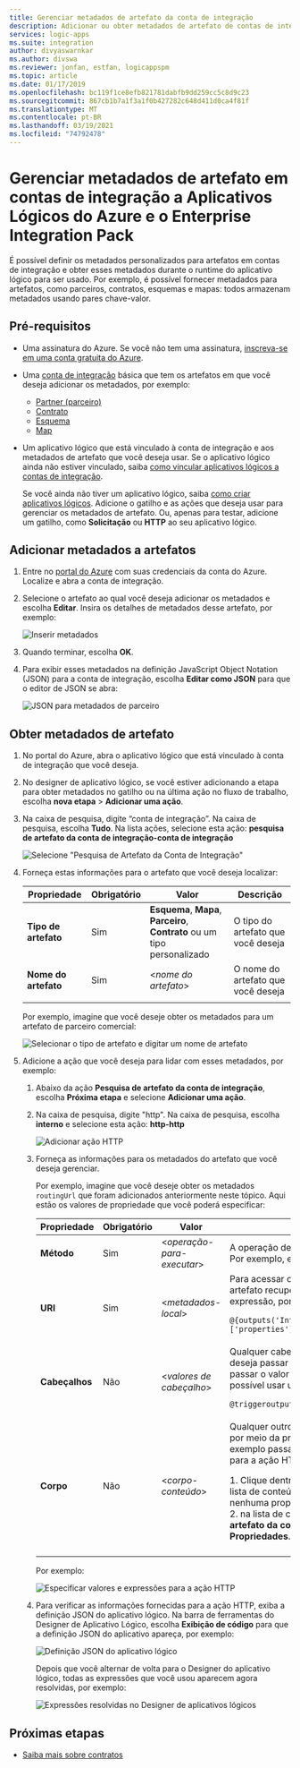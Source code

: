 ```yaml
---
title: Gerenciar metadados de artefato da conta de integração
description: Adicionar ou obter metadados de artefato de contas de integração nos Aplicativos Lógicos do Azure com o Enterprise Integration Pack
services: logic-apps
ms.suite: integration
author: divyaswarnkar
ms.author: divswa
ms.reviewer: jonfan, estfan, logicappspm
ms.topic: article
ms.date: 01/17/2019
ms.openlocfilehash: bc119f1ce8efb821781dabfb9dd259cc5c8d9c23
ms.sourcegitcommit: 867cb1b7a1f3a1f0b427282c648d411d0ca4f81f
ms.translationtype: MT
ms.contentlocale: pt-BR
ms.lasthandoff: 03/19/2021
ms.locfileid: "74792478"
---
```

# <a name="manage-artifact-metadata-in-integration-accounts-with-azure-logic-apps-and-enterprise-integration-pack"></a>Gerenciar metadados de artefato em contas de integração a Aplicativos Lógicos do Azure e o Enterprise Integration Pack

É possível definir os metadados personalizados para artefatos em contas de integração e obter esses metadados durante o runtime do aplicativo lógico para ser usado. Por exemplo, é possível fornecer metadados para artefatos, como parceiros, contratos, esquemas e mapas: todos armazenam metadados usando pares chave-valor. 

## <a name="prerequisites"></a>Pré-requisitos

* Uma assinatura do Azure. Se você não tem uma assinatura, <a href="https://azure.microsoft.com/free/" target="_blank">inscreva-se em uma conta gratuita do Azure</a>.

* Uma [conta de integração](../logic-apps/logic-apps-enterprise-integration-create-integration-account.md) básica que tem os artefatos em que você deseja adicionar os metadados, por exemplo: 

  * [Partner (parceiro)](logic-apps-enterprise-integration-partners.md)
  * [Contrato](logic-apps-enterprise-integration-agreements.md)
  * [Esquema](logic-apps-enterprise-integration-schemas.md)
  * [Map](logic-apps-enterprise-integration-maps.md)

* Um aplicativo lógico que está vinculado à conta de integração e aos metadados de artefato que você deseja usar. Se o aplicativo lógico ainda não estiver vinculado, saiba [como vincular aplicativos lógicos a contas de integração](logic-apps-enterprise-integration-create-integration-account.md#link-account). 

  Se você ainda não tiver um aplicativo lógico, saiba [como criar aplicativos lógicos](../logic-apps/quickstart-create-first-logic-app-workflow.md). 
  Adicione o gatilho e as ações que deseja usar para gerenciar os metadados de artefato. Ou, apenas para testar, adicione um gatilho, como **Solicitação** ou **HTTP** ao seu aplicativo lógico.

## <a name="add-metadata-to-artifacts"></a>Adicionar metadados a artefatos

1. Entre no <a href="https://portal.azure.com" target="_blank">portal do Azure</a> com suas credenciais da conta do Azure. Localize e abra a conta de integração.

1. Selecione o artefato ao qual você deseja adicionar os metadados e escolha **Editar**. Insira os detalhes de metadados desse artefato, por exemplo:

   ![Inserir metadados](media/logic-apps-enterprise-integration-metadata/add-partner-metadata.png)

1. Quando terminar, escolha **OK**.

1. Para exibir esses metadados na definição JavaScript Object Notation (JSON) para a conta de integração, escolha **Editar como JSON** para que o editor de JSON se abra: 

   ![JSON para metadados de parceiro](media/logic-apps-enterprise-integration-metadata/partner-metadata.png)

## <a name="get-artifact-metadata"></a>Obter metadados de artefato

1. No portal do Azure, abra o aplicativo lógico que está vinculado à conta de integração que você deseja. 

1. No designer de aplicativo lógico, se você estiver adicionando a etapa para obter metadados no gatilho ou na última ação no fluxo de trabalho, escolha **nova etapa**  >  **Adicionar uma ação**. 

1. Na caixa de pesquisa, digite “conta de integração”. Na caixa de pesquisa, escolha **Tudo**. Na lista ações, selecione esta ação: **pesquisa de artefato da conta de integração-conta de integração**

   ![Selecione "Pesquisa de Artefato da Conta de Integração"](media/logic-apps-enterprise-integration-metadata/integration-account-artifact-lookup.png)

1. Forneça estas informações para o artefato que você deseja localizar:

   | Propriedade | Obrigatório | Valor | Descrição | 
   |----------|---------|-------|-------------| 
   | **Tipo de artefato** | Sim | **Esquema**, **Mapa**, **Parceiro**, **Contrato** ou um tipo personalizado | O tipo do artefato que você deseja | 
   | **Nome do artefato** | Sim | <*nome do artefato*> | O nome do artefato que você deseja | 
   ||| 

   Por exemplo, imagine que você deseje obter os metadados para um artefato de parceiro comercial:

   ![Selecionar o tipo de artefato e digitar um nome de artefato](media/logic-apps-enterprise-integration-metadata/artifact-lookup-information.png)

1. Adicione a ação que você deseja para lidar com esses metadados, por exemplo:

   1. Abaixo da ação **Pesquisa de artefato da conta de integração**, escolha **Próxima etapa** e selecione **Adicionar uma ação**. 

   1. Na caixa de pesquisa, digite "http". Na caixa de pesquisa, escolha **interno** e selecione esta ação: **http-http**

      ![Adicionar ação HTTP](media/logic-apps-enterprise-integration-metadata/http-action.png)

   1. Forneça as informações para os metadados do artefato que você deseja gerenciar. 

      Por exemplo, imagine que você deseje obter os metadados `routingUrl` que foram adicionados anteriormente neste tópico. Aqui estão os valores de propriedade que você poderá especificar: 

      | Propriedade | Obrigatório | Valor | Descrição | 
      |----------|----------|-------|-------------| 
      | **Método** | Sim | <*operação-para-executar*> | A operação de HTTP a ser executada no artefato. Por exemplo, essa ação HTTP usa p método **GET**. | 
      | **URI** | Sim | <*metadados-local*> | Para acessar o valor de metadados `routingUrl` do artefato recuperado, você poderá usar uma expressão, por exemplo: <p>`@{outputs('Integration_Account_Artifact_Lookup')['properties']['metadata']['routingUrl']}` | 
      | **Cabeçalhos** | Não | <*valores de cabeçalho*> | Qualquer cabeçalho de saídas do gatilho que você deseja passar para a ação HTTP. Por exemplo, para passar o valor de propriedade `headers` do gatinho: é possível usar uma expressão: <p>`@triggeroutputs()['headers']` | 
      | **Corpo** | Não | <*corpo-conteúdo*> | Qualquer outro conteúdo que você deseje passar por meio da propriedade `body` da ação HTTP. Este exemplo passa os valores `properties` do artefato para a ação HTTP: <p>1. Clique dentro da propriedade **corpo** para que a lista de conteúdo dinâmico seja exibida. Se nenhuma propriedade aparecer, escolha **Ver mais**. <br>2. na lista de conteúdo dinâmico, em **pesquisa de artefato da conta de integração**, selecione **Propriedades**. | 
      |||| 

      Por exemplo:

      ![Especificar valores e expressões para a ação HTTP](media/logic-apps-enterprise-integration-metadata/add-http-action-values.png)

   1. Para verificar as informações fornecidas para a ação HTTP, exiba a definição JSON do aplicativo lógico. Na barra de ferramentas do Designer de Aplicativo Lógico, escolha **Exibição de código** para que a definição JSON do aplicativo apareça, por exemplo:

      ![Definição JSON do aplicativo lógico](media/logic-apps-enterprise-integration-metadata/finished-logic-app-definition.png)

      Depois que você alternar de volta para o Designer do aplicativo lógico, todas as expressões que você usou aparecem agora resolvidas, por exemplo:

      ![Expressões resolvidas no Designer de aplicativos lógicos](media/logic-apps-enterprise-integration-metadata/resolved-expressions.png)

## <a name="next-steps"></a>Próximas etapas

* [Saiba mais sobre contratos](logic-apps-enterprise-integration-agreements.md)

